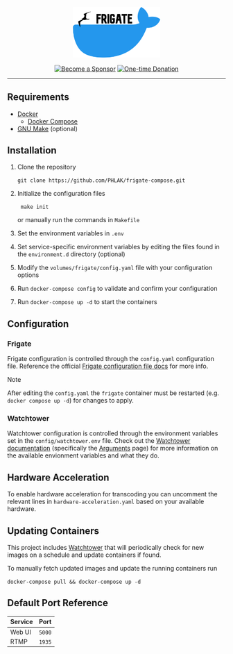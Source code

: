 <p align="center">
    <img src="frigate-compose.png" alt="Frigate Compose" width="40%">
</p>

<p align="center">
    <a href="https://github.com/users/PHLAK/sponsorship"><img src="https://img.shields.io/badge/Become_a-Sponsor-cc4195.svg?style=for-the-badge" alt="Become a Sponsor"></a>
    <a href="https://paypal.me/ChrisKankiewicz"><img src="https://img.shields.io/badge/Make_a-Donation-006bb6.svg?style=for-the-badge" alt="One-time Donation"></a>
</p>

---

Requirements
------------

  - [Docker](https://www.docker.com)
    - [Docker Compose](https://docs.docker.com/compose/)
  - [GNU Make](https://www.gnu.org/software/make/) (optional)

Installation
------------

  1. Clone the repository

         git clone https://github.com/PHLAK/frigate-compose.git

  2. Initialize the configuration files

          make init

     or manually run the commands in `Makefile`

  3. Set the environment variables in `.env`

  4. Set service-specific environment variables by editing the files found in the `environment.d` directory (optional)

  5. Modify the `volumes/frigate/config.yaml` file with your configuration options

  6. Run `docker-compose config` to validate and confirm your configuration

  7. Run `docker-compose up -d` to start the containers

Configuration
-------------

### Frigate

Frigate configuration is controlled through the `config.yaml` configuration
file. Reference the official [Frigate configuration file docs](https://docs.frigate.video/configuration/index)
for more info.

> [!NOTE]
> After editing the `config.yaml` the `frigate` container must be
> restarted (e.g. `docker compose up -d`) for changes to apply.

### Watchtower

Watchtower configuration is controlled through the environment variables set in
the `config/watchtower.env` file. Check out the [Watchtower documentation](https://containrrr.dev/watchtower/)
(specifically the [Arguments](https://containrrr.dev/watchtower/arguments/) page)
for more information on the available envionment variables and what they do.

Hardware Acceleration
---------------------

To enable hardware acceleration for transcoding you can uncomment the relevant
lines in `hardware-acceleration.yaml` based on your available hardware.

Updating Containers
-------------------

This project includes [Watchtower](https://containrrr.dev/watchtower/) that will
periodically check for new images on a schedule and update containers if found.

To manually fetch updated images and update the running containers run

    docker-compose pull && docker-compose up -d

Default Port Reference
----------------------

| Service | Port   |
| ------- | ------ |
| Web UI  | `5000` |
| RTMP    | `1935` |
